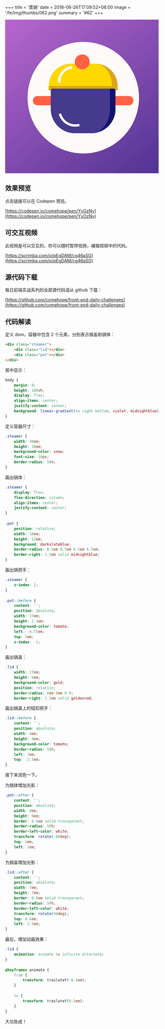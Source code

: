 +++
title = '蒸锅'
date = 2018-06-26T17:09:52+08:00
image = '/fe/img/thumbs/062.png'
summary = '#62'
+++

![](./work.png)

## 效果预览

点击链接可以在 Codepen 预览。

[https://codepen.io/comehope/pen/YvOzNy](https://codepen.io/comehope/pen/YvOzNy)

## 可交互视频

此视频是可以交互的，你可以随时暂停视频，编辑视频中的代码。

[https://scrimba.com/p/pEgDAM/cg46aSG](https://scrimba.com/p/pEgDAM/cg46aSG)

## 源代码下载

每日前端实战系列的全部源代码请从 github 下载：

[https://github.com/comehope/front-end-daily-challenges](https://github.com/comehope/front-end-daily-challenges)

## 代码解读

定义 dom，容器中包含 2 个元素，分别表示锅盖和锅体：
```html
<div class="steamer">
	<div class="lid"></div>
	<div class="pot"></div>
</div>
```

居中显示：
```css
body {
	margin: 0;
	height: 100vh;
	display: flex;
	align-items: center;
	justify-content: center;
	background: linear-gradient(to right bottom, violet, midnightblue);
}
```

定义容器尺寸：
```css
.steamer {
	width: 30em;
	height: 30em;
	background-color: snow;
	font-size: 10px;
	border-radius: 50%;
}
```

画出锅体：
```css
.steamer {
	display: flex;
	flex-direction: column;
	align-items: center;
	justify-content: center;
}

.pot {
	position: relative;
	width: 16em;
	height: 12em;
	background: darkslateblue;
	border-radius: 0.5em 0.5em 6.5em 6.5em;
	border-right: 1.5em solid midnightblue;
}
```

画出锅把手：
```css
.steamer {
	z-index: 1;
}

.pot::before {
	content: '';
	position: absolute;
	width: 27em;
	height: 2.5em;
	background-color: tomato;
	left: -4.75em;
	top: 2em;
	z-index: -1;
}
```

画出锅盖：
```css
.lid {
	width: 17em;
	height: 6em;
	background-color: gold;
	position: relative;
	border-radius: 6em 6em 0 0;
	border-right: 1.5em solid goldenrod;

```

画出锅盖上的钮扣把手：
```css
.lid::before {
	content: '';
	position: absolute;
	width: 4em;
	height: 4em;
	background-color: tomato;
	border-radius: 50%;
	left: 7em;
	top: -2.5em;
}
```

接下来润色一下。

为锅体增加光影：
```css
.pot::after {
	content: '';
	position: absolute;
	width: 8em;
	height: 8em;
	border: 0.6em solid transparent;
	border-radius: 50%;
	border-left-color: white;
	transform: rotate(-60deg);
	top: 1em;
	left: 2em;
}
```

为锅盖增加光影：
```css
.lid::after {
	content: '';
	position: absolute;
	width: 7em;
	height: 7em;
	border: 0.6em solid transparent;
	border-radius: 50%;
	border-left-color: white;
	transform: rotate(40deg);
	top: 0.6em;
	left: 2.5em;
}
```

最后，增加动画效果：
```css
.lid {
	animation: animate 1s infinite alternate;
}

@keyframes animate {
	from {
		transform: traslateY(-0.5em);
	}

	to {
		transform: traslateY(0.5em);
	}
}
```

大功告成！

